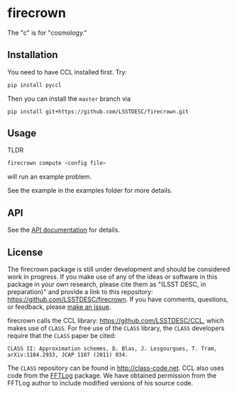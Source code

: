 # firecrown

The "c" is for "cosmology."

## Installation

You need to have CCL installed first. Try:

```bash
pip install pyccl
```

Then you can install the `master` branch via

```
pip install git+https://github.com/LSSTDESC/firecrown.git
```

## Usage

TLDR

```bash
firecrown compute <config file>
```

will run an example problem.

See the example in the examples folder for more details.

## API

See the [API documentation](API.md) for details.

## License

The firecrown package is still under development and should be considered work
in progress. If you make use of any of the ideas or software in this package
in your own research, please cite them as "(LSST DESC, in preparation)" and
provide a link to this repository: https://github.com/LSSTDESC/firecrown.
If you have comments, questions, or feedback, please
[make an issue](https://github.com/LSSTDESC/firecrown/issues).

firecrown calls the CCL library: https://github.com/LSSTDESC/CCL, which makes
use of `CLASS`. For free use of the `CLASS` library, the `CLASS` developers
require that the `CLASS` paper be cited:

    CLASS II: Approximation schemes, D. Blas, J. Lesgourgues, T. Tram,
    arXiv:1104.2933, JCAP 1107 (2011) 034.

The `CLASS` repository can be found in http://class-code.net. CCL also uses
code from the [FFTLog](http://casa.colorado.edu/~ajsh/FFTLog/) package.  We
have obtained permission from the FFTLog author to include modified versions of
his source code.
